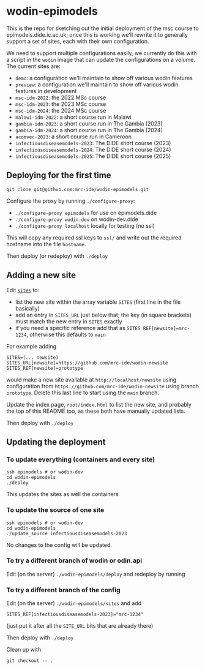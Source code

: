 # wodin-epimodels

This is the repo for sketching out the initial deployment of the msc course to epimodels.dide.ic.ac.uk; once this is working we'll rewrite it to generally support a set of sites, each with their own configuration.

We need to support multiple configurations easily, we currently do this with a script in the `wodin` image that can update the configurations on a volume. The current sites are:

* `demo`: a configuration we'll maintain to show off various wodin features
* `preview`: a configuration we'll maintain to show off various wodin features in development
* `msc-idm-2022`: the 2022 MSc course
* `msc-idm-2023`: the 2023 MSc course
* `msc-idm-2024`: the 2024 MSc course
* `malawi-idm-2022`: a short course run in Malawi
* `gambia-idm-2023`: a short course run in The Gambia (2023)
* `gambia-idm-2024`: a short course run in The Gambia (2024)
* `acomvec-2023`: a short course run in Cameroon
* `infectiousdiseasemodels-2023`: The DIDE short course (2023)
* `infectiousdiseasemodels-2024`: The DIDE short course (2024)
* `infectiousdiseasemodels-2025`: The DIDE short course (2025)

## Deploying for the first time

```
git clone git@github.com:mrc-ide/wodin-epimodels.git
```

Configure the proxy by running `./configure-proxy`:

* `./configure-proxy epimodels` for use on epimodels.dide
* `./configure-proxy wodin-dev` on wodin-dev.dide
* `./configure-proxy localhost` locally for testing (no ssl)

This will copy any required ssl keys to `ssl/` and write out the required hostname into the file `hostname`.

Then deploy (or redeploy) with `./deploy`

## Adding a new site

Edit [`sites`](sites) to:

* list the new site within the array variable `SITES` (first line in the file basically)
* add an entry in `SITES_URL` just below that; the key (in square brackets) must match the new entry in `SITES` exactly
* if you need a specific reference add that as `SITES_REF[newsite]=mrc-1234`, otherwise this defaults to `main`

For example adding

```
SITES=(... newsite)
SITES_URL[newsite]=https://github.com/mrc-ide/wodin-newsite
SITES_REF[newsite]=prototype
```

would make a new site available at `http://localhost/newsite` using configuration from `https://github.com/mrc-ide/wodin-newsite` using branch `prototype`. Delete this last line to start using the `main` branch.

Update the index page, `root/index.html` to list the new site, and probably the top of this README too, as these both have manually updated lists.

Then deploy with `./deploy`

## Updating the deployment

### To update everything (containers and every site)

```
ssh epimodels # or wodin-dev
cd wodin-epimodels
./deploy
```

This updates the sites as well the containers

### To update the source of one site

```
ssh epimodels # or wodin-dev
cd wodin-epimodels
./update_source infectiousdiseasemodels-2023
```

No changes to the config will be updated.

### To try a different branch of wodin or odin.api

Edit (on the server) `./wodin-epimodels/deploy` and redeploy by running 

### To try a different branch of the config

Edit (on the server) `./wodin-epimodels/sites` and add

```
SITES_REF[infectiousdiseasemodels-2023]="mrc-1234"
```

(just put it after all the `SITE_URL` bits that are already there)

Then deploy with `./deploy`

Clean up with

```
git checkout -- .
```

